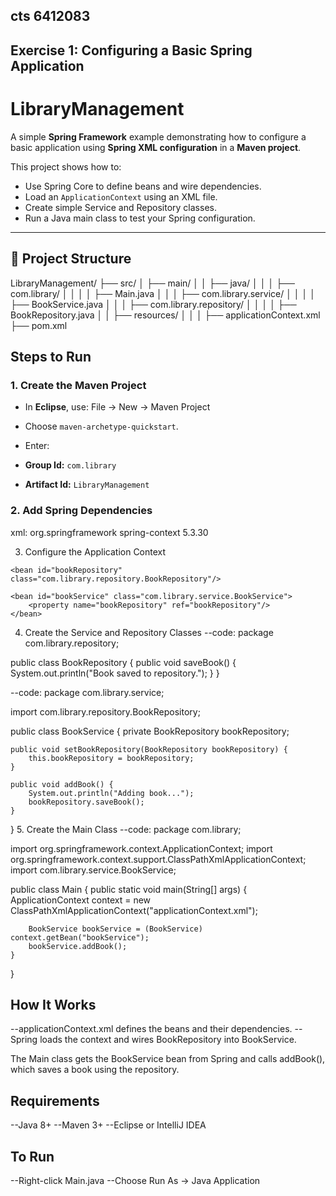 ## cts 6412083
## Exercise 1: Configuring a Basic Spring Application

# LibraryManagement

A simple **Spring Framework** example demonstrating how to configure a basic application using **Spring XML configuration** in a **Maven project**.

This project shows how to:
- Use Spring Core to define beans and wire dependencies.
- Load an `ApplicationContext` using an XML file.
- Create simple Service and Repository classes.
- Run a Java main class to test your Spring configuration.

---

## 📌 **Project Structure**

LibraryManagement/
├── src/
│ ├── main/
│ │ ├── java/
│ │ │ ├── com.library/
│ │ │ │ ├── Main.java
│ │ │ ├── com.library.service/
│ │ │ │ ├── BookService.java
│ │ │ ├── com.library.repository/
│ │ │ │ ├── BookRepository.java
│ │ ├── resources/
│ │ │ ├── applicationContext.xml
├── pom.xml



##  **Steps to Run**

###  **1. Create the Maven Project**

- In **Eclipse**, use:
File → New → Maven Project

- Choose `maven-archetype-quickstart`.
- Enter:
- **Group Id:** `com.library`
- **Artifact Id:** `LibraryManagement`



###  **2. Add Spring Dependencies**

xml:
<dependencies>
<dependency>
  <groupId>org.springframework</groupId>
  <artifactId>spring-context</artifactId>
  <version>5.3.30</version>
</dependency>
</dependencies>


 3. Configure the Application Context

<?xml version="1.0" encoding="UTF-8"?>
<beans xmlns="http://www.springframework.org/schema/beans"
       xmlns:xsi="http://www.w3.org/2001/XMLSchema-instance"
       xsi:schemaLocation="
           http://www.springframework.org/schema/beans
           http://www.springframework.org/schema/beans/spring-beans.xsd">

    <bean id="bookRepository" class="com.library.repository.BookRepository"/>

    <bean id="bookService" class="com.library.service.BookService">
        <property name="bookRepository" ref="bookRepository"/>
    </bean>

</beans>

 4. Create the Service and Repository Classes
--code:
package com.library.repository;

public class BookRepository {
    public void saveBook() {
        System.out.println("Book saved to repository.");
    }
}

--code:
package com.library.service;

import com.library.repository.BookRepository;

public class BookService {
    private BookRepository bookRepository;

    public void setBookRepository(BookRepository bookRepository) {
        this.bookRepository = bookRepository;
    }

    public void addBook() {
        System.out.println("Adding book...");
        bookRepository.saveBook();
    }
}
 5. Create the Main Class
--code:
package com.library;

import org.springframework.context.ApplicationContext;
import org.springframework.context.support.ClassPathXmlApplicationContext;
import com.library.service.BookService;

public class Main {
    public static void main(String[] args) {
        ApplicationContext context = new ClassPathXmlApplicationContext("applicationContext.xml");

        BookService bookService = (BookService) context.getBean("bookService");
        bookService.addBook();
    }
}
##  How It Works

--applicationContext.xml defines the beans and their dependencies.
--Spring loads the context and wires BookRepository into BookService.

The Main class gets the BookService bean from Spring and calls addBook(), which saves a book using the repository.

## Requirements

--Java 8+
--Maven 3+
--Eclipse or IntelliJ IDEA

## To Run

--Right-click Main.java
--Choose Run As → Java Application

